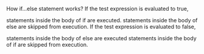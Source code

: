 How if...else statement works?
If the test expression is evaluated to true,

statements inside the body of if are executed.
statements inside the body of else are skipped from execution.
If the test expression is evaluated to false,

statements inside the body of else are executed
statements inside the body of if are skipped from execution. 
